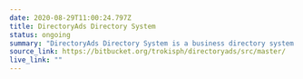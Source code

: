 ```yaml
---
date: 2020-08-29T11:00:24.797Z
title: DirectoryAds Directory System
status: ongoing
summary: "DirectoryAds Directory System is a business directory system. "
source_link: https://bitbucket.org/trokisph/directoryads/src/master/
live_link: ""
---
```

